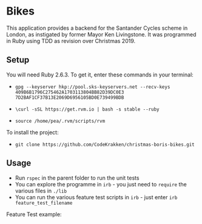 # Bikes

This application provides a backend for the Santander Cycles scheme in London, as instigated by former Mayor Ken Livingstone. It was programmed in Ruby using TDD as revision over Christmas 2019.

## Setup

You will need Ruby 2.6.3. To get it, enter these commands in your terminal:

* `gpg --keyserver hkp://pool.sks-keyservers.net --recv-keys 409B6B1796C275462A1703113804BB82D39DC0E3 7D2BAF1CF37B13E2069D6956105BD0E739499BDB`

* `\curl -sSL https://get.rvm.io | bash -s stable --ruby`

* `source /home/pea/.rvm/scripts/rvm`

To install the project:

* `git clone https://github.com/CodeKrakken/christmas-boris-bikes.git`

## Usage

* Run `rspec` in the parent folder to run the unit tests
* You can explore the programme in `irb` - you just need to `require` the various files in `./lib`
* You can run the various feature test scripts in `irb` - just enter `irb feature_test_filename`

Feature Test example:

